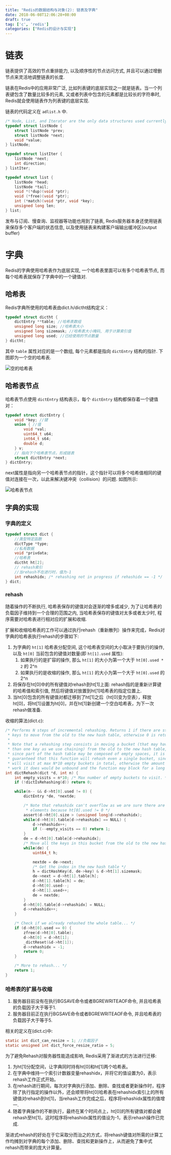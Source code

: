 ```yaml
---
title: "Redis的数据结构与对象(2): 链表及字典"
date: 2018-06-08T12:06:28+08:00
draft: true
tag: ['c', 'redis']
categories: ["Redis的设计与实现"]  
---
```


# 链表

链表提供了高效的节点重排能力, 以及顺序性的节点访问方式, 并且可以通过增删节点来灵活地调整链表的长度.

链表在Redis中的应用非常广泛, 比如列表键的底层实现之一就是链表。当一个列表键包含了数量比较多的元素, 又或者列表中包含的元素都是比较长的字符串时, Redis就会使用链表作为列表键的底层实现.
<!--more-->

链表的代码定义在 `adlist.h` 中.

```h
/* Node, List, and Iterator are the only data structures used currently. */
typedef struct listNode {
    struct listNode *prev;
    struct listNode *next;
    void *value;
} listNode;

typedef struct listIter {
    listNode *next;
    int direction;
} listIter;

typedef struct list {
    listNode *head;
    listNode *tail;
    void *(*dup)(void *ptr);
    void (*free)(void *ptr);
    int (*match)(void *ptr, void *key);
    unsigned long len;
} list;
```

发布与订阅、慢查询、监视器等功能也用到了链表, Redis服务器本身还使用链表来保存多个客户端的状态信息, 以及使用链表来构建客户端输出缓冲区(output buffer)

# 字典

Redis的字典使用哈希表作为底层实现, 一个哈希表里面可以有多个哈希表节点, 而每个哈希表就保存了字典中的一个键值对.

## 哈希表

Redis字典所使用的哈希表由dict.h/dictht结构定义：

```h
typedef struct dictht {
    dictEntry **table; //哈希表数组
    unsigned long size; //哈希表大小
    unsigned long sizemask; //哈希表大小掩码, 用于计算索引值
    unsigned long used; //已经使用的节点数量
} dictht;
```

其中 `table` 属性对应的是一个数组, 每个元素都是指向 `dictEntry` 结构的指针.
下图即为一个空的哈希表.

![空的哈希表](/img/redis-empty-hash-tbl.png)

## 哈希表节点

哈希表节点使用 `dictEntry` 结构表示，每个 `dictEntry` 结构都保存着一个键值对：

```h
typedef struct dictEntry {
    void *key; //键
    union { //值
        void *val;
        uint64_t u64;
        int64_t s64;
        double d;
    } v;
    // 指向下个哈希表节点，形成链表
    struct dictEntry *next;
} dictEntry;
```

next属性是指向另一个哈希表节点的指针，这个指针可以将多个哈希值相同的键值对连接在一次，以此来解决键冲突（collision）的问题.
如图所示:

![哈希表节点](/img/redis-hash-next.png)

## 字典的实现

### 字典的定义

```h
typedef struct dict {
    //类型特定函数
    dictType *type;
    //私有数据
    void *privdata;
    //哈希表
    dictht ht[2];
    // rehash索引
    //当rehash不在进行时，值为-1
    int rehashidx; /* rehashing not in progress if rehashidx == -1 */
} dict;
```

### rehash

随着操作的不断执行, 哈希表保存的键值对会逐渐的增多或减少, 为了让哈希表的负载因子维持到一个合理的范围之内, 当哈希表保存的键值对太多或者太少时, 程序需要对哈希表进行相对应的扩展和收缩.

扩展和收缩哈希表的工作可以通过执行rehash（重新散列）操作来完成，Redis对字典的哈希表执行rehash的步骤如下:

1. 为字典的 `ht[1]` 哈希表分配空间, 这个哈希表空间的大小取决于要执行的操作, 以及 `ht[0]` 当前包含的键值对数量(即 `ht[1].used` 属性):
    1. 如果执行的是扩容的操作, 那么 `ht[1]` 的大小为第一个大于 `ht[0].used * 2` 的 2^n
    2. 如果执行的是收缩的操作, 那么 `ht[1]` 的大小为第一个大于 `ht[0].used` 的 2^n
2. 将保存在ht[0]中的所有键值对rehash到ht[1]上面: rehash指的是重新计算键的哈希值和索引值, 然后将键值对放置到ht[1]哈希表的指定位置上.
3. 当ht[0]包含的所有键值对都迁移到了ht[1]之后（ht[0]变为空表），释放ht[0]，将ht[1]设置为ht[0]，并在ht[1]新创建一个空白哈希表，为下一次rehash做准备.

收缩的算法(dict.c):

```c
/* Performs N steps of incremental rehashing. Returns 1 if there are still
 * keys to move from the old to the new hash table, otherwise 0 is returned.
 *
 * Note that a rehashing step consists in moving a bucket (that may have more
 * than one key as we use chaining) from the old to the new hash table, however
 * since part of the hash table may be composed of empty spaces, it is not
 * guaranteed that this function will rehash even a single bucket, since it
 * will visit at max N*10 empty buckets in total, otherwise the amount of
 * work it does would be unbound and the function may block for a long time. */
int dictRehash(dict *d, int n) {
    int empty_visits = n*10; /* Max number of empty buckets to visit. */
    if (!dictIsRehashing(d)) return 0;

    while(n-- && d->ht[0].used != 0) {
        dictEntry *de, *nextde;

        /* Note that rehashidx can't overflow as we are sure there are more
         * elements because ht[0].used != 0 */
        assert(d->ht[0].size > (unsigned long)d->rehashidx);
        while(d->ht[0].table[d->rehashidx] == NULL) {
            d->rehashidx++;
            if (--empty_visits == 0) return 1;
        }
        de = d->ht[0].table[d->rehashidx];
        /* Move all the keys in this bucket from the old to the new hash HT */
        while(de) {
            uint64_t h;

            nextde = de->next;
            /* Get the index in the new hash table */
            h = dictHashKey(d, de->key) & d->ht[1].sizemask;
            de->next = d->ht[1].table[h];
            d->ht[1].table[h] = de;
            d->ht[0].used--;
            d->ht[1].used++;
            de = nextde;
        }
        d->ht[0].table[d->rehashidx] = NULL;
        d->rehashidx++;
    }

    /* Check if we already rehashed the whole table... */
    if (d->ht[0].used == 0) {
        zfree(d->ht[0].table);
        d->ht[0] = d->ht[1];
        _dictReset(&d->ht[1]);
        d->rehashidx = -1;
        return 0;
    }

    /* More to rehash... */
    return 1;
}
```

### 哈希表的扩展与收缩

1. 服务器目前没有在执行BGSAVE命令或者BGREWRITEAOF命令, 并且哈希表的负载因子大于等于1.
2. 服务器目前正在执行BGSAVE命令或者BGREWRITEAOF命令, 并且哈希表的负载因子大于等于5.

相关的定义在(dict.c)中:

```c
static int dict_can_resize = 1; //负载因子
static unsigned int dict_force_resize_ratio = 5;
```

为了避免Rehash对服务器性能造成影响, Redis采用了渐进式的方法进行迁移:

1. 为ht[1]分配空间，让字典同时持有ht[0]和ht[1]两个哈希表。
2. 在字典中维持一个索引计数器变量rehashidx，并将它的值设置为0，表示rehash工作正式开始。
3. 在rehash进行期间，每次对字典执行添加、删除、查找或者更新操作时，程序除了执行指定的操作以外，还会顺带将ht[0]哈希表在rehashidx索引上的所有键值对rehash到ht[1]，当rehash工作完成之后，程序将rehashidx属性的值增一.
4. 随着字典操作的不断执行，最终在某个时间点上，ht[0]的所有键值对都会被rehash至ht[1]，这时程序将rehashidx属性的值设为-1，表示rehash操作已完成.

渐进式rehash的好处在于它采取分而治之的方式，将rehash键值对所需的计算工作均摊到对字典的每个添加、删除、查找和更新操作上，从而避免了集中式rehash而带来的庞大计算量。